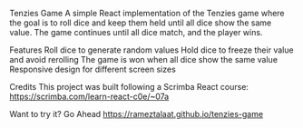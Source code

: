 Tenzies Game
A simple React implementation of the Tenzies game where the goal is to roll dice and keep them held until all dice show the same value. 
The game continues until all dice match, and the player wins.

Features
Roll dice to generate random values
Hold dice to freeze their value and avoid rerolling
The game is won when all dice show the same value
Responsive design for different screen sizes

Credits
This project was built following a Scrimba React course:
https://scrimba.com/learn-react-c0e/~07a

Want to try it? Go Ahead 
https://rameztalaat.github.io/tenzies-game
